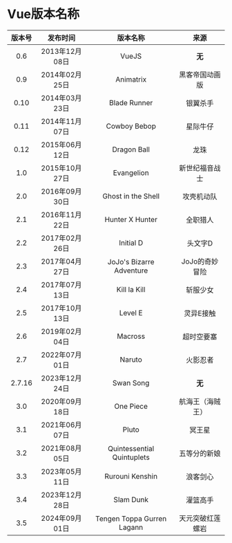# Vue版本名称





| 版本号 |    发布时间    |          版本名称          |       来源       |
| :----: | :------------: | :------------------------: | :--------------: |
|  0.6   | 2013年12月08日 |           VueJS            |      **无**      |
|  0.9   | 2014年02月25日 |         Animatrix          |  黑客帝国动画版  |
|  0.10  | 2014年03月23日 |        Blade Runner        |     银翼杀手     |
|  0.11  | 2014年11月07日 |        Cowboy Bebop        |     星际牛仔     |
|  0.12  | 2015年06月12日 |        Dragon Ball         |       龙珠       |
|  1.0   | 2015年10月27日 |         Evangelion         |  新世纪福音战士  |
|  2.0   | 2016年09月30日 |     Ghost in the Shell     |    攻壳机动队    |
|  2.1   | 2016年11月22日 |      Hunter X Hunter       |     全职猎人     |
|  2.2   | 2017年02月26日 |         Initial D          |     头文字D      |
|  2.3   | 2017年04月27日 |  JoJo's Bizarre Adventure  |  JoJo的奇妙冒险  |
|  2.4   | 2017年07月13日 |        Kill la Kill        |     斩服少女     |
|  2.5   | 2017年10月13日 |          Level E           |    灵异E接触     |
|  2.6   | 2019年02月04日 |          Macross           |    超时空要塞    |
|  2.7   | 2022年07月01日 |           Naruto           |     火影忍者     |
| 2.7.16 | 2023年12月24日 |         Swan Song          |      **无**      |
|  3.0   | 2020年09月18日 |         One Piece          | 航海王（海贼王） |
|  3.1   | 2021年06月07日 |           Pluto            |      冥王星      |
|  3.2   | 2021年08月05日 | Quintessential Quintuplets |   五等分的新娘   |
|  3.3   | 2023年05月11日 |      Rurouni Kenshin       |     浪客剑心     |
|  3.4   | 2023年12月28日 |         Slam Dunk          |     灌篮高手     |
|  3.5   | 2024年09月01日 | Tengen Toppa Gurren Lagann |     天元突破红莲螺岩     |



